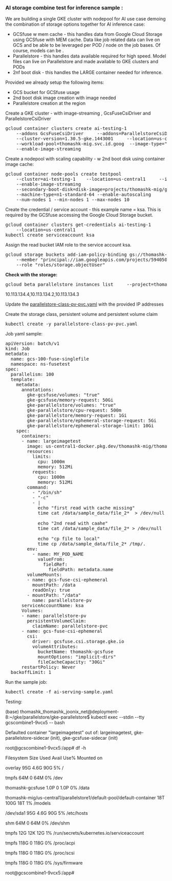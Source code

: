<h3>AI storage combine test for inference sample :</h3>


<p>
We are building a single GKE cluster with nodepool for AI use case demoing the combination of storage options together for AI inference case: 
</p>
<ul>

<li>GCSfuse w mem cache  - this handles data from Google Cloud Storage using GCSfuse with MEM cache.  Data like job related data can live on GCS and be able to be leveraged per POD / node on the job bases. Of course, models can be . </li>

<li>Parallelstore - this handles data available required for high speed. Model files can live on Parallelstore and made available to GKE clusters and PODs</li>

<li>2nf boot disk - this handles the LARGE container needed for inference.  </li>
</ul>
<p>
Provided we already setup the following items:
</p>
<ul>

<li>GCS bucket for GCSfuse usage</li>

<li>2nd boot disk image creation with image needed</li>

<li>Parallelstore creation at the region</li>
</ul>
<p>
Create a GKE cluster - with image-streaming , GcsFuseCsiDriver and ParallelstoreCsiDriver
</p>



<pre class="prettyprint">gcloud container clusters create ai-testing-1    
    --addons GcsFuseCsiDriver     --addons=ParallelstoreCsiDriver    
    --cluster-version=1.30.5-gke.1443001     --location=us-central1   
    --workload-pool=thomashk-mig.svc.id.goog  --image-type="COS_CONTAINERD"  
    --enable-image-streaming  </pre>


<p>
Create a nodepool with scaling capability - w 2nd boot disk using container image cache:
</p>



<pre class="prettyprint">gcloud container node-pools create testpool     
    --cluster=ai-testing-1    --location=us-central1     --image-type="COS_CONTAINERD"    
    --enable-image-streaming 
    --secondary-boot-disk=disk-image=projects/thomashk-mig/global/images/test-llama7b,mode=CONTAINER_IMAGE_CACHE  
    --machine-type=n1-standard-64 --enable-autoscaling 
    --num-nodes 1 --min-nodes 1 --max-nodes 10 </pre>


<p>
Create the credential / service account - this example name = ksa.  This is required by the GCSfuse accessing the Google Cloud Storage bucket.
</p>



<pre class="prettyprint">gcloud container clusters get-credentials ai-testing-1  
    --location=us-central1
kubectl create serviceaccount ksa</pre>


<p>
Assign the read bucket IAM role to the service account ksa. 
</p>



<pre class="prettyprint">gcloud storage buckets add-iam-policy-binding gs://thomashk-gcsfuse \
    --member "principal://iam.googleapis.com/projects/594050280394/locations/global/workloadIdentityPools/thomashk-mig.svc.id.goog/subject/ns/default/sa/ksa" \
    --role "roles/storage.objectUser"</pre>


<p>
<strong>Check with the storage:</strong>
</p>



<pre class="prettyprint">gcloud beta parallelstore instances list     --project=thomashk-mig     --location=us-central1-a</pre>


<p>
10.113.134.4,10.113.134.2,10.113.134.3
</p>
<p>
Update the <a href="https://github.com/thomasnyc/gkestorage/blob/main/ai-sample/parallelstore-class-pv-pvc.yaml">parallelstore-class-pv-pvc.yaml</a> with the provided IP addresses
</p>
<p>
Create the storage class, persistent volume and persistent volume claim
</p>



<pre class="prettyprint">kubectl create -y parallelstore-class-pv-pvc.yaml</pre>


<p>
Job yaml sample:
</p>



<pre class="prettyprint">apiVersion: batch/v1
kind: Job
metadata:
  name: gcs-100-fuse-singlefile
  namespace: ns-fusetest
spec:
  parallelism: 100
  template:
    metadata:
      annotations:
        gke-gcsfuse/volumes: "true"
        gke-gcsfuse/memory-request: 50Gi
        gke-parallelstore/volumes: "true"
        gke-parallelstore/cpu-request: 500m
        gke-parallelstore/memory-request: 1Gi
        gke-parallelstore/ephemeral-storage-request: 5Gi
        gke-parallelstore/ephemeral-storage-limit: 10Gi
    spec:
      containers:
      - name: largeimagetest
        image: us-central1-docker.pkg.dev/thomashk-mig/thomashk-aitest/llama7bmodel
        resources:
          limits:
            cpu: 1000m
            memory: 512Mi
          requests:
            cpu: 1000m
            memory: 512Mi
        command:
          - "/bin/sh"
          - "-c"
          - |
            echo "first read with cache missing"
            time cat /data/sample_data/file_2*  > /dev/null

            echo "2nd read with caahe"
            time cat /data/sample_data/file_2* > /dev/null

            echo "cp file to local"
            time cp /data/sample_data/file_2* /tmp/.
        env:
          - name: MY_POD_NAME
            valueFrom:
              fieldRef:
                fieldPath: metadata.name
        volumeMounts:
        - name: gcs-fuse-csi-ephemeral
          mountPath: /data
          readOnly: true
        - mountPath: "/data"
          name: parallelstore-pv 
      serviceAccountName: ksa
      Volumes:
      - name: parallelstore-pv 
        persistentVolumeClaim:
          claimName: parallelstore-pvc
      - name: gcs-fuse-csi-ephemeral
        csi:
          driver: gcsfuse.csi.storage.gke.io
          volumeAttributes:
            bucketName: thomashk-gcsfuse
            mountOptions: "implicit-dirs"
            fileCacheCapacity: "30Gi"
      restartPolicy: Never
  backoffLimit: 1</pre>


<p>
Run the sample job: 
</p>



<pre class="prettyprint">kubectl create -f ai-serving-sample.yaml </pre>


<p>
Testing: 
</p>
<p>
(base) thomashk_thomashk_joonix_net@deployment-8:~/gke/parallelstore/gke-parallelstore$ kubectl exec --stdin --tty gcscombine1-9vcx5 -- bash
</p>
<p>
Defaulted container "largeimagetest" out of: largeimagetest, gke-parallelstore-sidecar (init), gke-gcsfuse-sidecar (init)
</p>
<p>
root@gcscombine1-9vcx5:/app# df -h
</p>
<p>
Filesystem                                                              Size  Used Avail Use% Mounted on
</p>
<p>
overlay                                                                  95G  4.6G   90G   5% /
</p>
<p>
tmpfs                                                                    64M     0   64M   0% /dev
</p>
<p>
thomashk-gcsfuse                                                        1.0P     0  1.0P   0% /data
</p>
<p>
thomashk-mig/us-central1/parallelstore1/default-pool/default-container   18T  100G   18T   1% /models
</p>
<p>
/dev/sda1                                                                95G  4.6G   90G   5% /etc/hosts
</p>
<p>
shm                                                                      64M     0   64M   0% /dev/shm
</p>
<p>
tmpfs                                                                    12G   12K   12G   1% /run/secrets/kubernetes.io/serviceaccount
</p>
<p>
tmpfs                                                                   118G     0  118G   0% /proc/acpi
</p>
<p>
tmpfs                                                                   118G     0  118G   0% /proc/scsi
</p>
<p>
tmpfs                                                                   118G     0  118G   0% /sys/firmware
</p>
<p>
root@gcscombine1-9vcx5:/app# 
</p>
<p>
